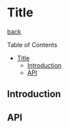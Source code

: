 Title
===
[back](../../README.md)

Table of Contents

<!--ts-->
   * [Title](#title)
      * [Introduction](#introduction)
      * [API](#api)

<!-- Added by: root, at: Wed Jun 15 11:35:00 UTC 2022 -->

<!--te-->

## Introduction

## API
```nim
```
